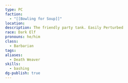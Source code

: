 ```yaml
---
type: PC
faction:
  - "[[Bowling for Soup]]"
location: 
description: The friendly party tank. Easily Perturbed
race: Dark Elf
pronouns: he/him
class:
  - Barbarian
tags: 
aliases:
  - Death Weaver
skills:
  - bashing
dg-publish: true
---
```

